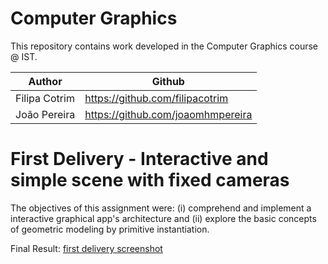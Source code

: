 # **Computer Graphics**

This repository contains work developed in the Computer Graphics course @ IST.

Author | Github
-------|-------
Filipa Cotrim | https://github.com/filipacotrim
João Pereira  | https://github.com/joaomhmpereira

# **First Delivery - Interactive and simple scene with fixed cameras**

The objectives of this assignment were: (i) comprehend and implement a interactive graphical app's architecture and (ii) explore the basic concepts of geometric modeling by primitive instantiation.

Final Result:
[first delivery screenshot](https://github.com/joaomhmpereira/Computer-Graphics/blob/main/assets/delivery1.png)